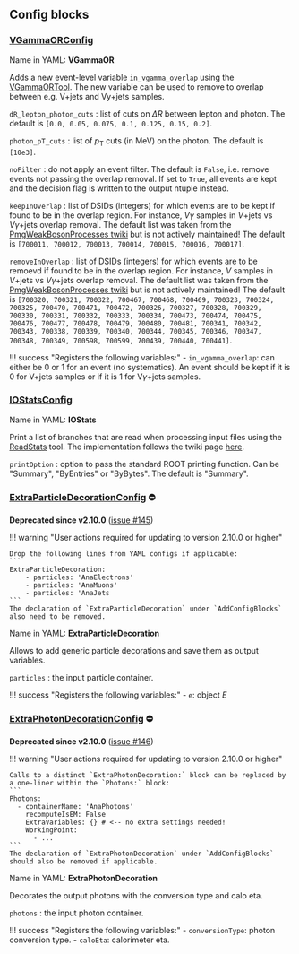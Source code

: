 <!---
## Make-methods

!!! warning
    No such method exist for experimental algorithms!
--->

## Config blocks

### [VGammaORConfig](https://acode-browser1.usatlas.bnl.gov/lxr/source/athena/PhysicsAnalysis/Algorithms/AsgAnalysisAlgorithms/python/VGammaORConfig.py)
Name in YAML: **VGammaOR**

Adds a new event-level variable `in_vgamma_overlap` using the [VGammaORTool](https://twiki.cern.ch/twiki/bin/viewauth/AtlasProtected/VGammaORTool). The new variable can be used to remove to overlap between e.g. V+jets and Vy+jets samples.

`dR_lepton_photon_cuts`
:   list of cuts on $\Delta R$ between lepton and photon. The default is `[0.0, 0.05, 0.075, 0.1, 0.125, 0.15, 0.2]`.

`photon_pT_cuts`
:   list of $p_\mathrm{T}$ cuts (in MeV) on the photon. The default is `[10e3]`.

`noFilter`
:   do not apply an event filter. The default is `False`, i.e. remove events not passing the overlap removal. If set to `True`, all events are kept and the decision flag is written to the output ntuple instead.

`keepInOverlap`
:   list of DSIDs (integers) for which events are to be kept if found to be in the overlap region. For instance, $V\gamma$ samples in $V+$jets vs $V\gamma+$jets overlap removal. The default list was taken from the [PmgWeakBosonProcesses twiki](https://twiki.cern.ch/twiki/bin/view/AtlasProtected/PmgWeakBosonProcesses) but is not actively maintained! The default is `[700011, 700012, 700013, 700014, 700015, 700016, 700017]`.

`removeInOverlap`
:   list of DSIDs (integers) for which events are to be remoevd if found to be in the overlap region. For instance, $V$ samples in $V+$jets vs $V\gamma+$jets overlap removal. The default list was taken from the [PmgWeakBosonProcesses twiki](https://twiki.cern.ch/twiki/bin/view/AtlasProtected/PmgWeakBosonProcesses) but is not actively maintained! The default is `[700320, 700321, 700322, 700467, 700468, 700469, 700323, 700324, 700325, 700470, 700471, 700472, 700326, 700327, 700328, 700329, 700330, 700331, 700332, 700333, 700334, 700473, 700474, 700475, 700476, 700477, 700478, 700479, 700480, 700481, 700341, 700342, 700343, 700338, 700339, 700340, 700344, 700345, 700346, 700347, 700348, 700349, 700598, 700599, 700439, 700440, 700441]`.

!!! success "Registers the following variables:"
    - `in_vgamma_overlap`: can either be 0 or 1 for an event (no systematics). An event should be kept if it is 0 for V+jets samples or if it is 1 for V$\gamma$+jets samples.

### [IOStatsConfig](https://acode-browser1.usatlas.bnl.gov/lxr/source/athena/PhysicsAnalysis/Algorithms/AsgAnalysisAlgorithms/python/AsgAnalysisConfig.py)
Name in YAML: **IOStats**

Print a list of branches that are read when processing input files using the [ReadStats](https://acode-browser1.usatlas.bnl.gov/lxr/source/athena/Event/xAOD/xAODCore/xAODCore/tools/ReadStats.h) tool. The implementation follows the twiki page [here](https://twiki.cern.ch/twiki/bin/view/AtlasProtected/DerivationFramework#Checking_What_Branches_an_Analys).

`printOption`
:   option to pass the standard ROOT printing function. Can be "Summary", "ByEntries" or "ByBytes". The default is "Summary".

### [ExtraParticleDecorationConfig](https://gitlab.cern.ch/atlasphys-top/reco/TopCPToolkit/-/blob/v2.9.2/source/TopCPToolkit/python/ExtraParticleDecorationConfig.py) :no_entry:

**Deprecated since v2.10.0** ([issue #145](https://gitlab.cern.ch/atlasphys-top/reco/TopCPToolkit/-/issues/145))

!!! warning "User actions required for updating to version 2.10.0 or higher"

    Drop the following lines from YAML configs if applicable:
    ```
    ExtraParticleDecoration:
        - particles: 'AnaElectrons'
        - particles: 'AnaMuons'
        - particles: 'AnaJets
    ```
    The declaration of `ExtraParticleDecoration` under `AddConfigBlocks` also need to be removed.

Name in YAML: **ExtraParticleDecoration**

Allows to add generic particle decorations and save them as output variables.

`particles`
:   the input particle container.

!!! success "Registers the following variables:"
    - `e`: object $E$

### [ExtraPhotonDecorationConfig](https://gitlab.cern.ch/atlasphys-top/reco/TopCPToolkit/-/blob/main/v2.9.2/TopCPToolkit/python/ExtraPhotonDecorationConfig.py) :no_entry:
**Deprecated since v2.10.0** ([issue #146](https://gitlab.cern.ch/atlasphys-top/reco/TopCPToolkit/-/issues/146))

!!! warning "User actions required for updating to version 2.10.0 or higher"

    Calls to a distinct `ExtraPhotonDecoration:` block can be replaced by a one-liner within the `Photons:` block:
    ```
    Photons:
      - containerName: 'AnaPhotons'
        recomputeIsEM: False
        ExtraVariables: {} # <-- no extra settings needed!
        WorkingPoint:
          - ...
    ```
    The declaration of `ExtraPhotonDecoration` under `AddConfigBlocks` should also be removed if applicable.

Name in YAML: **ExtraPhotonDecoration**

Decorates the output photons with the conversion type and calo eta.

`photons`
:   the input photon container.

!!! success "Registers the following variables:"
    - `conversionType`: photon conversion type.
    - `caloEta`: calorimeter eta.